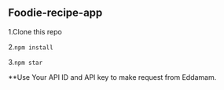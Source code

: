 ## Foodie-recipe-app

1.Clone this repo

2.`npm install`

3.`npm star`

**Use Your API ID and API key to make request from Eddamam. 
